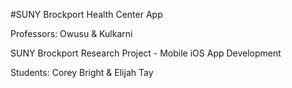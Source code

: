 #SUNY Brockport Health Center App

Professors: Owusu & Kulkarni

SUNY Brockport Research Project - Mobile iOS App Development

Students: Corey Bright & Elijah Tay

